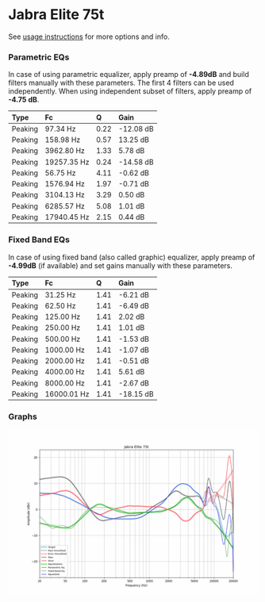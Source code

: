 # Jabra Elite 75t
See [usage instructions](https://github.com/jaakkopasanen/AutoEq#usage) for more options and info.

### Parametric EQs
In case of using parametric equalizer, apply preamp of **-4.89dB** and build filters manually
with these parameters. The first 4 filters can be used independently.
When using independent subset of filters, apply preamp of **-4.75 dB**.

| Type    | Fc          |    Q | Gain      |
|:--------|:------------|:-----|:----------|
| Peaking | 97.34 Hz    | 0.22 | -12.08 dB |
| Peaking | 158.98 Hz   | 0.57 | 13.25 dB  |
| Peaking | 3962.80 Hz  | 1.33 | 5.78 dB   |
| Peaking | 19257.35 Hz | 0.24 | -14.58 dB |
| Peaking | 56.75 Hz    | 4.11 | -0.62 dB  |
| Peaking | 1576.94 Hz  | 1.97 | -0.71 dB  |
| Peaking | 3104.13 Hz  | 3.29 | 0.50 dB   |
| Peaking | 6285.57 Hz  | 5.08 | 1.01 dB   |
| Peaking | 17940.45 Hz | 2.15 | 0.44 dB   |

### Fixed Band EQs
In case of using fixed band (also called graphic) equalizer, apply preamp of **-4.99dB**
(if available) and set gains manually with these parameters.

| Type    | Fc          |    Q | Gain      |
|:--------|:------------|:-----|:----------|
| Peaking | 31.25 Hz    | 1.41 | -6.21 dB  |
| Peaking | 62.50 Hz    | 1.41 | -6.49 dB  |
| Peaking | 125.00 Hz   | 1.41 | 2.02 dB   |
| Peaking | 250.00 Hz   | 1.41 | 1.01 dB   |
| Peaking | 500.00 Hz   | 1.41 | -1.53 dB  |
| Peaking | 1000.00 Hz  | 1.41 | -1.07 dB  |
| Peaking | 2000.00 Hz  | 1.41 | -0.51 dB  |
| Peaking | 4000.00 Hz  | 1.41 | 5.61 dB   |
| Peaking | 8000.00 Hz  | 1.41 | -2.67 dB  |
| Peaking | 16000.01 Hz | 1.41 | -18.15 dB |

### Graphs
![](./Jabra%20Elite%2075t.png)